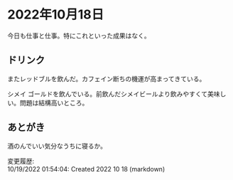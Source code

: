 # 2022年10月18日

今日も仕事と仕事。特にこれといった成果はなく。

## ドリンク

またレッドブルを飲んだ。カフェイン断ちの機運が高まってきている。

シメイ ゴールドを飲んでいる。前飲んだシメイビールより飲みやすくて美味しい。問題は結構高いところ。

## あとがき

酒のんでいい気分なうちに寝るか。

変更履歴:  
10/19/2022 01:54:04: Created 2022 10 18 (markdown)  
